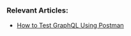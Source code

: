 ### Relevant Articles:

- [How to Test GraphQL Using Postman](https://www.surya.com/graphql-postman)

